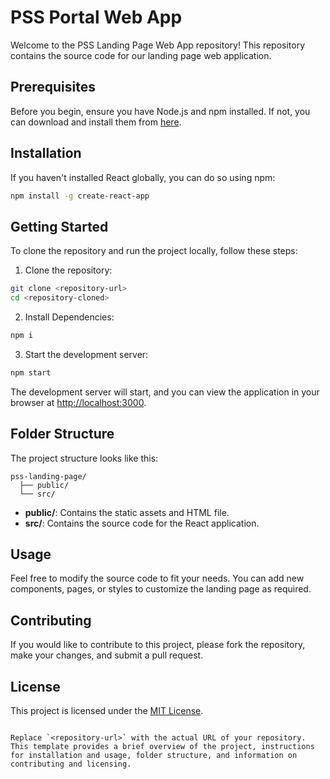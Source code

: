 # PSS Portal Web App

Welcome to the PSS Landing Page Web App repository! This repository contains the source code for our landing page web application.

## Prerequisites

Before you begin, ensure you have Node.js and npm installed. If not, you can download and install them from [here](https://nodejs.org/).

## Installation

If you haven't installed React globally, you can do so using npm:

```bash
npm install -g create-react-app
```

## Getting Started

To clone the repository and run the project locally, follow these steps:

1. Clone the repository:
```bash
git clone <repository-url>
cd <repository-cloned>
```

2. Install Dependencies:
```bash
npm i
```

3. Start the development server:
```bash
npm start
```

The development server will start, and you can view the application in your browser at [http://localhost:3000](http://localhost:3000).

## Folder Structure

The project structure looks like this:

```
pss-landing-page/
  ├── public/
  └── src/
```

- **public/**: Contains the static assets and HTML file.
- **src/**: Contains the source code for the React application.

## Usage

Feel free to modify the source code to fit your needs. You can add new components, pages, or styles to customize the landing page as required.

## Contributing

If you would like to contribute to this project, please fork the repository, make your changes, and submit a pull request.

## License

This project is licensed under the [MIT License](LICENSE).
```

Replace `<repository-url>` with the actual URL of your repository. This template provides a brief overview of the project, instructions for installation and usage, folder structure, and information on contributing and licensing.
